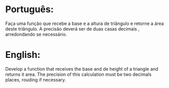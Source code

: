 # Português:

Faça uma função que recebe a base e a altura de triângulo e retorne a área deste triângulo. A precisão deverá ser de duas casas decimais
, arredondando se necessário.

# English:

Develop a function that receives the base and de height of a triangle and returns it area. The precision of this calculation must be two decimals places, rouding if necessary.
